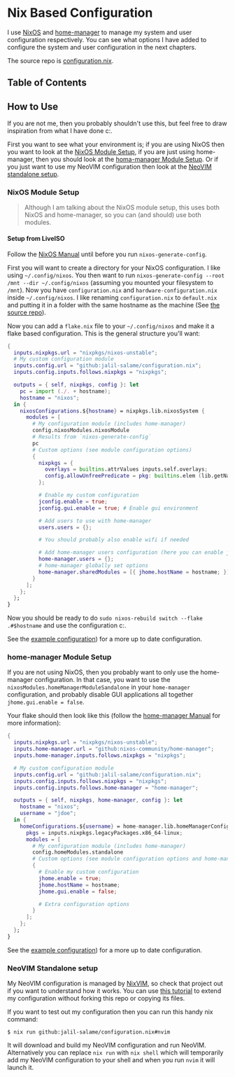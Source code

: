 # Nix Based Configuration

I use [NixOS](https://nixos.org) and
[home-manager](https://github.com/nixos-community/home-manager) to manage my
system and user configuration respectively. You can see what options I have
added to configure the system and user configuration in the next chapters.

The source repo is
[configuration.nix](https://github.com/jalil-salame/configuration.nix).

## Table of Contents

<!-- toc -->

## How to Use

If you are not me, then you probably shouldn't use this, but feel free to draw
inspiration from what I have done c:.

First you want to see what your environment is; if you are using NixOS then you
want to look at the [NixOS Module Setup](#nixos-module-setup), if you are just
using home-manager, then you should look at the [homa-manager Module
Setup](#home-manager-module-setup). Or if you just want to use my NeoVIM
configuration then look at the [NeoVIM standalone
setup](#neovim-standalone-setup).

### NixOS Module Setup

> Although I am talking about the NixOS module setup, this uses both NixOS and
> home-manager, so you can (and should) use both modules.

#### Setup from LiveISO

Follow the [NixOS Manual](https://nixos.org/manual/nixos/stable) until before
you run `nixos-generate-config`.

First you will want to create a directory for your NixOS configuration. I like
using `~/.config/nixos`. You then want to run `nixos-generate-config --root /mnt
--dir ~/.config/nixos` (assuming you mounted your filesystem to `/mnt`). Now you
have `configuration.nix` and `hardware-configuration.nix` inside
`~/.config/nixos`. I like renaming `configuration.nix` to `default.nix` and
putting it in a folder with the same hostname as the machine (See [the source
repo](https://github.com/jalil-salame/configuration.nix/tree/main/example-vm)).

Now you can add a `flake.nix` file to your `~/.config/nixos` and make it a flake
based configuration. This is the general structure you'll want:

```nix
{
  inputs.nixpkgs.url = "nixpkgs/nixos-unstable";
  # My custom configuration module
  inputs.config.url = "github:jalil-salame/configuration.nix";
  inputs.config.inputs.follows.nixpkgs = "nixpkgs";

  outputs = { self, nixpkgs, config }: let
    pc = import (./. + hostname);
    hostname = "nixos";
  in {
    nixosConfigurations.${hostname} = nixpkgs.lib.nixosSystem {
      modules = [
        # My configuration module (includes home-manager)
        config.nixosModules.nixosModule
        # Results from `nixos-generate-config`
        pc
        # Custom options (see module configuration options)
        {
          nixpkgs = {
            overlays = builtins.attrValues inputs.self.overlays;
            config.allowUnfreePredicate = pkg: builtins.elem (lib.getName pkg) [ "steam-unwrapped" ];
          };

          # Enable my custom configuration
          jconfig.enable = true;
          jconfig.gui.enable = true; # Enable gui environment

          # Add users to use with home-manager
          users.users = {};

          # You should probably also enable wifi if needed

          # Add home-manager users configuration (here you can enable jhome options)
          home-manager.users = {};
          # home-manager globally set options
          home-manager.sharedModules = [{ jhome.hostName = hostname; }];
        }
      ];
    };
  };
}
```

Now you should be ready to do `sudo nixos-rebuild switch --flake .#$hostname`
and use the configuration c:.

See the [example
configuration](https://github.com/jalil-salame/configuration.nix/tree/main/example-vm))
for a more up to date configuration.

### home-manager Module Setup

If you are not using NixOS, then you probably want to only use the home-manager
configuration. In that case, you want to use the
`nixosModules.homeManagerModuleSandalone` in your `home-manager` configuration,
and probably disable GUI applications all together `jhome.gui.enable = false`.

Your flake should then look like this (follow the [home-manager
Manual](https://nix-community.github.io/home-manager/index.xhtml#sec-flakes-standalone)
for more information):

```nix
{
  inputs.nixpkgs.url = "nixpkgs/nixos-unstable";
  inputs.home-manager.url = "github:nixos-community/home-manager";
  inputs.home-manager.inputs.follows.nixpkgs = "nixpkgs";

  # My custom configuration module
  inputs.config.url = "github:jalil-salame/configuration.nix";
  inputs.config.inputs.follows.nixpkgs = "nixpkgs";
  inputs.config.inputs.follows.home-manager = "home-manager";

  outputs = { self, nixpkgs, home-manager, config }: let
    hostname = "nixos";
    username = "jdoe";
  in {
    homeConfigurations.${username} = home-manager.lib.homeManagerConfiguration {
      pkgs = inputs.nixpkgs.legacyPackages.x86_64-linux;
      modules = [
        # My configuration module (includes home-manager)
        config.homeModules.standalone
        # Custom options (see module configuration options and home-manager options)
        {
          # Enable my custom configuration
          jhome.enable = true;
          jhome.hostName = hostname;
          jhome.gui.enable = false;

          # Extra configuration options
        }
      ];
    };
  };
}
```

See the [example
configuration](https://github.com/jalil-salame/configuration.nix/tree/main/example-hm))
for a more up to date configuration.

### NeoVIM Standalone setup

My NeoVIM configuration is managed by
[NixVIM](https://github.com/nix-community/nixvim), so check that project out if
you want to understand how it works. You can use [this
tutorial](https://nix-community.github.io/nixvim/user-guide/extending-config.html)
to extend my configuration without forking this repo or copying its files.

If you want to test out my configuration then you can run this handy nix
command:

```console
$ nix run github:jalil-salame/configuration.nix#nvim
```

It will download and build my NeoVIM configuration and run NeoVIM. Alternatively
you can replace `nix run` with `nix shell` which will temporarily add my NeoVIM
configuration to your shell and when you run `nvim` it will launch it.
